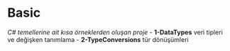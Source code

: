 # Basic
*C# temellerine ait kısa örneklerden oluşan proje*
	- **1-DataTypes** veri tipleri ve değişken tanımlama
	- **2-TypeConversions** tür dönüşümleri